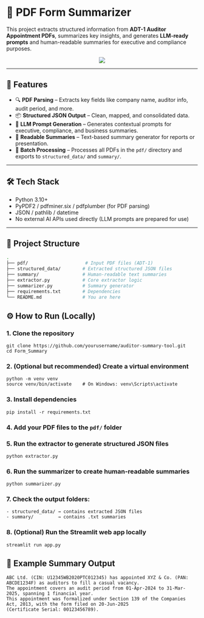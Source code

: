 # 📄 PDF Form Summarizer

This project extracts structured information from **ADT-1 Auditor Appointment PDFs**, summarizes key insights, and generates **LLM-ready prompts** and human-readable summaries for executive and compliance purposes.

<p align="center">
  <a href="https://formsummarygenerator.streamlit.app/" target="_blank">
    <img src="https://img.shields.io/badge/Launch-App-%23FF4B4B.svg?logo=streamlit&logoColor=white&style=for-the-badge">
  </a>
</p>

---

## 🚀 Features

- 🔍 **PDF Parsing** – Extracts key fields like company name, auditor info, audit period, and more.
- 📦 **Structured JSON Output** – Clean, mapped, and consolidated data.
- 🤖 **LLM Prompt Generation** – Generates contextual prompts for executive, compliance, and business summaries.
- 📝 **Readable Summaries** – Text-based summary generator for reports or presentation.
- 📂 **Batch Processing** – Processes all PDFs in the `pdf/` directory and exports to `structured_data/` and `summary/`.

---

## 🛠️ Tech Stack

- Python 3.10+
- PyPDF2 / pdfminer.six / pdfplumber (for PDF parsing)
- JSON / pathlib / datetime
- No external AI APIs used directly (LLM prompts are prepared for use)

---

## 📁 Project Structure

```bash
.
├── pdf/                     # Input PDF files (ADT-1)
├── structured_data/        # Extracted structured JSON files
├── summary/                # Human-readable text summaries
├── extractor.py            # Core extractor logic
├── summarizer.py           # Summary generator
├── requirements.txt        # Dependencies
└── README.md               # You are here
```


## ⚙️ How to Run (Locally)
### 1. Clone the repository
```
git clone https://github.com/yourusername/auditor-summary-tool.git
cd Form_Summary
```

### 2. (Optional but recommended) Create a virtual environment
```
python -m venv venv
source venv/bin/activate    # On Windows: venv\Scripts\activate
```

### 3. Install dependencies
```
pip install -r requirements.txt
```

### 4. Add your PDF files to the `pdf/` folder

### 5. Run the extractor to generate structured JSON files
```
python extractor.py
```

### 6. Run the summarizer to create human-readable summaries
```
python summarizer.py
```

### 7. Check the output folders:
```
- structured_data/ → contains extracted JSON files
- summary/         → contains .txt summaries
```

### 8. (Optional) Run the Streamlit web app locally
```
streamlit run app.py
```
## 📄 Example Summary Output
```
ABC Ltd. (CIN: U12345WB2020PTC012345) has appointed XYZ & Co. (PAN: ABCDE1234F) as auditors to fill a casual vacancy. 
The appointment covers an audit period from 01-Apr-2024 to 31-Mar-2025, spanning 1 financial year. 
This appointment was formalized under Section 139 of the Companies Act, 2013, with the form filed on 20-Jun-2025 
(Certificate Serial: 00123456789).
```
